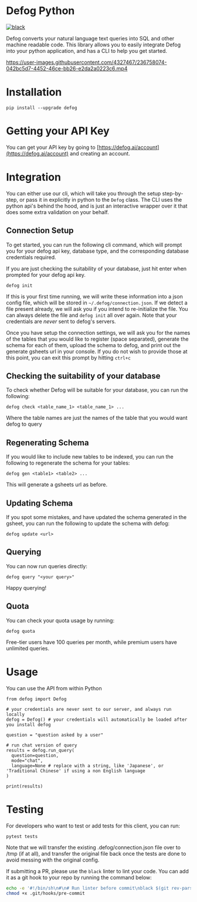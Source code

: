 # Defog Python

[![black](https://github.com/defog-ai/defog-python/actions/workflows/main.yml/badge.svg)](https://github.com/defog-ai/defog-python/actions/workflows/main.yml)

Defog converts your natural language text queries into SQL and other machine readable code. This library allows you to easily integrate Defog into your python application, and has a CLI to help you get started.

https://user-images.githubusercontent.com/4327467/236758074-042bc5d7-4452-46ce-bb26-e2da2a0223c6.mp4


# Installation
`pip install --upgrade defog`

# Getting your API Key
You can get your API key by going to [https://defog.ai/account](https://defog.ai/account) and creating an account.

# Integration

You can either use our cli, which will take you through the setup step-by-step, or pass it in explicitly in python to the `Defog` class. The CLI uses the python api's behind the hood, and is just an interactive wrapper over it that does some extra validation on your behalf.

## Connection Setup
To get started, you can run the following cli command, which will prompt you for your defog api key, database type, and the corresponding database credentials required.

If you are just checking the suitability of your database, just hit enter when prompted for your defog api key.

```
defog init
```
If this is your first time running, we will write these information into a json config file, which will be stored in `~/.defog/connection.json`. If we detect a file present already, we will ask you if you intend to re-initialize the file. You can always delete the file and `defog init` all over again. Note that your credentials are _never_ sent to defog's servers.

Once you have setup the connection settings, we will ask you for the names of the tables that you would like to register (space separated), generate the schema for each of them, upload the schema to defog, and print out the generate gsheets url in your console. If you do not wish to provide those at this point, you can exit this prompt by hitting `ctrl+c`

## Checking the suitability of your database
To check whether Defog will be suitable for your database, you can run the following:

```
defog check <table_name_1> <table_name_1> ...
```

Where the table names are just the names of the table that you would want defog to query

## Regenerating Schema

If you would like to include new tables to be indexed, you can run the following to regenerate the schema for your tables:
```
defog gen <table1> <table2> ...
```
This will generate a gsheets url as before.

## Updating Schema

If you spot some mistakes, and have updated the schema generated in the gsheet, you can run the following to update the schema with defog:
```
defog update <url>
```

## Querying

You can now run queries directly:
```
defog query "<your query>"
```
Happy querying!

## Quota

You can check your quota usage by running:
```
defog quota
```
Free-tier users have 100 queries per month, while premium users have unlimited queries.

# Usage

You can use the API from within Python

```
from defog import Defog

# your credentials are never sent to our server, and always run locally
defog = Defog() # your credentials will automatically be loaded after you install defog

question = "question asked by a user"

# run chat version of query
results = defog.run_query(
  question=question,
  mode="chat",
  language=None # replace with a string, like 'Japanese', or 'Traditional Chinese' if using a non English language
)

print(results)
```

# Testing

For developers who want to test or add tests for this client, you can run:
```
pytest tests
```

Note that we will transfer the existing .defog/connection.json file over to /tmp (if at all), and transfer the original file back once the tests are done to avoid messing with the original config.

If submitting a PR, please use the `black` linter to lint your code. You can add it as a git hook to your repo by running the command below:
```bash
echo -e '#!/bin/sh\n#\n# Run linter before commit\nblack $(git rev-parse --show-toplevel)' > .git/hooks/pre-commit
chmod +x .git/hooks/pre-commit
```
